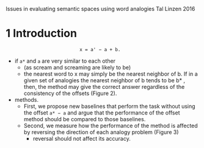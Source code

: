 Issues in evaluating semantic spaces using word analogies
Tal Linzen
2016

# 1 Introduction

                               x = a' − a + b. 

* if `a*` and `a` are very similar to each other 
  * (as scream and screaming are likely to be) 
  * the nearest word to x may simply be the nearest neighbor of b.  If in a
    given set of analogies the nearest neighbor of b tends to be b* , then,
    the method may give the correct answer regardless of the consistency of
    the offsets (Figure 2).
* methods. 
  * First, we propose new baselines that perform the task without using the
   offset `a* − a` and argue that the performance of the offset method should be
   compared to those baselines. 
  * Second, we measure how the performance of the method is affected by
   reversing the direction of each analogy problem (Figure 3) 
    * reversal should not affect its accuracy.
